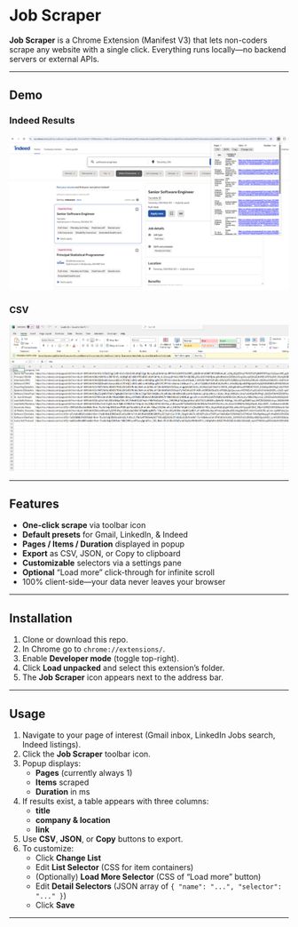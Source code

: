 # Job Scraper

**Job Scraper** is a Chrome Extension (Manifest V3) that lets non-coders scrape any website with a single click. Everything runs locally—no backend servers or external APIs.

---

## Demo

### Indeed Results

![Indeed Demo – Job Scraper capturing title, company & location, and link](images/demo/indeed.png)


### CSV

![CSV Demo – Stores securely in CSV format](images/demo/csv.png)

---

## Features

- **One-click scrape** via toolbar icon  
- **Default presets** for Gmail, LinkedIn, & Indeed  
- **Pages / Items / Duration** displayed in popup  
- **Export** as CSV, JSON, or Copy to clipboard  
- **Customizable** selectors via a settings pane  
- **Optional** “Load more” click-through for infinite scroll  
- 100% client-side—your data never leaves your browser

---

## Installation

1. Clone or download this repo.  
2. In Chrome go to `chrome://extensions/`.  
3. Enable **Developer mode** (toggle top-right).  
4. Click **Load unpacked** and select this extension’s folder.  
5. The **Job Scraper** icon appears next to the address bar.

---

## Usage

1. Navigate to your page of interest (Gmail inbox, LinkedIn Jobs search, Indeed listings).  
2. Click the **Job Scraper** toolbar icon.  
3. Popup displays:  
   - **Pages** (currently always 1)  
   - **Items** scraped  
   - **Duration** in ms  
4. If results exist, a table appears with three columns:  
   - **title**  
   - **company & location**  
   - **link**  
5. Use **CSV**, **JSON**, or **Copy** buttons to export.  
6. To customize:  
   - Click **Change List**  
   - Edit **List Selector** (CSS for item containers)  
   - (Optionally) **Load More Selector** (CSS of “Load more” button)  
   - Edit **Detail Selectors** (JSON array of `{ "name": "...", "selector": "..." }`)  
   - Click **Save**

---

